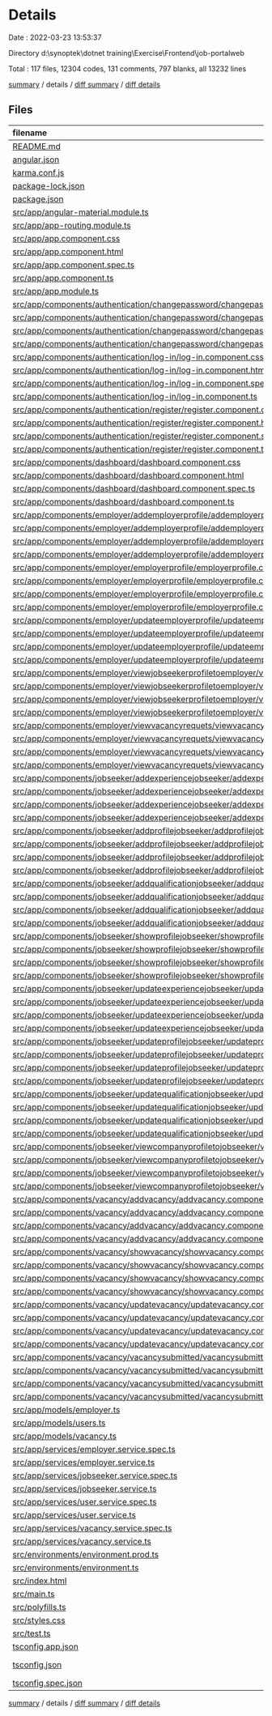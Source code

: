 # Details

Date : 2022-03-23 13:53:37

Directory d:\synoptek\dotnet training\Exercise\Frontend\job-portalweb

Total : 117 files,  12304 codes, 131 comments, 797 blanks, all 13232 lines

[summary](results.md) / details / [diff summary](diff.md) / [diff details](diff-details.md)

## Files
| filename | language | code | comment | blank | total |
| :--- | :--- | ---: | ---: | ---: | ---: |
| [README.md](/README.md) | Markdown | 14 | 0 | 14 | 28 |
| [angular.json](/angular.json) | JSON | 113 | 0 | 1 | 114 |
| [karma.conf.js](/karma.conf.js) | JavaScript | 37 | 6 | 2 | 45 |
| [package-lock.json](/package-lock.json) | JSON | 8,444 | 0 | 1 | 8,445 |
| [package.json](/package.json) | JSON | 46 | 0 | 1 | 47 |
| [src/app/angular-material.module.ts](/src/app/angular-material.module.ts) | TypeScript | 78 | 0 | 1 | 79 |
| [src/app/app-routing.module.ts](/src/app/app-routing.module.ts) | TypeScript | 46 | 0 | 7 | 53 |
| [src/app/app.component.css](/src/app/app.component.css) | CSS | 0 | 0 | 1 | 1 |
| [src/app/app.component.html](/src/app/app.component.html) | HTML | 1 | 1 | 2 | 4 |
| [src/app/app.component.spec.ts](/src/app/app.component.spec.ts) | TypeScript | 31 | 0 | 5 | 36 |
| [src/app/app.component.ts](/src/app/app.component.ts) | TypeScript | 9 | 0 | 2 | 11 |
| [src/app/app.module.ts](/src/app/app.module.ts) | TypeScript | 83 | 5 | 7 | 95 |
| [src/app/components/authentication/changepassword/changepassword.component.css](/src/app/components/authentication/changepassword/changepassword.component.css) | CSS | 0 | 0 | 1 | 1 |
| [src/app/components/authentication/changepassword/changepassword.component.html](/src/app/components/authentication/changepassword/changepassword.component.html) | HTML | 33 | 2 | 0 | 35 |
| [src/app/components/authentication/changepassword/changepassword.component.spec.ts](/src/app/components/authentication/changepassword/changepassword.component.spec.ts) | TypeScript | 20 | 0 | 6 | 26 |
| [src/app/components/authentication/changepassword/changepassword.component.ts](/src/app/components/authentication/changepassword/changepassword.component.ts) | TypeScript | 56 | 0 | 18 | 74 |
| [src/app/components/authentication/log-in/log-in.component.css](/src/app/components/authentication/log-in/log-in.component.css) | CSS | 0 | 0 | 1 | 1 |
| [src/app/components/authentication/log-in/log-in.component.html](/src/app/components/authentication/log-in/log-in.component.html) | HTML | 26 | 0 | 1 | 27 |
| [src/app/components/authentication/log-in/log-in.component.spec.ts](/src/app/components/authentication/log-in/log-in.component.spec.ts) | TypeScript | 20 | 0 | 6 | 26 |
| [src/app/components/authentication/log-in/log-in.component.ts](/src/app/components/authentication/log-in/log-in.component.ts) | TypeScript | 42 | 0 | 9 | 51 |
| [src/app/components/authentication/register/register.component.css](/src/app/components/authentication/register/register.component.css) | CSS | 0 | 0 | 1 | 1 |
| [src/app/components/authentication/register/register.component.html](/src/app/components/authentication/register/register.component.html) | HTML | 41 | 0 | 5 | 46 |
| [src/app/components/authentication/register/register.component.spec.ts](/src/app/components/authentication/register/register.component.spec.ts) | TypeScript | 20 | 0 | 6 | 26 |
| [src/app/components/authentication/register/register.component.ts](/src/app/components/authentication/register/register.component.ts) | TypeScript | 46 | 9 | 1 | 56 |
| [src/app/components/dashboard/dashboard.component.css](/src/app/components/dashboard/dashboard.component.css) | CSS | 3 | 0 | 0 | 3 |
| [src/app/components/dashboard/dashboard.component.html](/src/app/components/dashboard/dashboard.component.html) | HTML | 31 | 3 | 2 | 36 |
| [src/app/components/dashboard/dashboard.component.spec.ts](/src/app/components/dashboard/dashboard.component.spec.ts) | TypeScript | 20 | 0 | 6 | 26 |
| [src/app/components/dashboard/dashboard.component.ts](/src/app/components/dashboard/dashboard.component.ts) | TypeScript | 51 | 0 | 21 | 72 |
| [src/app/components/employer/addemployerprofile/addemployerprofile.component.css](/src/app/components/employer/addemployerprofile/addemployerprofile.component.css) | CSS | 0 | 0 | 1 | 1 |
| [src/app/components/employer/addemployerprofile/addemployerprofile.component.html](/src/app/components/employer/addemployerprofile/addemployerprofile.component.html) | HTML | 82 | 0 | 11 | 93 |
| [src/app/components/employer/addemployerprofile/addemployerprofile.component.spec.ts](/src/app/components/employer/addemployerprofile/addemployerprofile.component.spec.ts) | TypeScript | 20 | 0 | 6 | 26 |
| [src/app/components/employer/addemployerprofile/addemployerprofile.component.ts](/src/app/components/employer/addemployerprofile/addemployerprofile.component.ts) | TypeScript | 50 | 2 | 15 | 67 |
| [src/app/components/employer/employerprofile/employerprofile.component.css](/src/app/components/employer/employerprofile/employerprofile.component.css) | CSS | 0 | 0 | 1 | 1 |
| [src/app/components/employer/employerprofile/employerprofile.component.html](/src/app/components/employer/employerprofile/employerprofile.component.html) | HTML | 42 | 2 | 8 | 52 |
| [src/app/components/employer/employerprofile/employerprofile.component.spec.ts](/src/app/components/employer/employerprofile/employerprofile.component.spec.ts) | TypeScript | 20 | 0 | 6 | 26 |
| [src/app/components/employer/employerprofile/employerprofile.component.ts](/src/app/components/employer/employerprofile/employerprofile.component.ts) | TypeScript | 34 | 0 | 18 | 52 |
| [src/app/components/employer/updateemployerprofile/updateemployerprofile.component.css](/src/app/components/employer/updateemployerprofile/updateemployerprofile.component.css) | CSS | 0 | 0 | 1 | 1 |
| [src/app/components/employer/updateemployerprofile/updateemployerprofile.component.html](/src/app/components/employer/updateemployerprofile/updateemployerprofile.component.html) | HTML | 79 | 0 | 14 | 93 |
| [src/app/components/employer/updateemployerprofile/updateemployerprofile.component.spec.ts](/src/app/components/employer/updateemployerprofile/updateemployerprofile.component.spec.ts) | TypeScript | 20 | 0 | 6 | 26 |
| [src/app/components/employer/updateemployerprofile/updateemployerprofile.component.ts](/src/app/components/employer/updateemployerprofile/updateemployerprofile.component.ts) | TypeScript | 51 | 0 | 20 | 71 |
| [src/app/components/employer/viewjobseekerprofiletoemployer/viewjobseekerprofiletoemployer.component.css](/src/app/components/employer/viewjobseekerprofiletoemployer/viewjobseekerprofiletoemployer.component.css) | CSS | 0 | 0 | 1 | 1 |
| [src/app/components/employer/viewjobseekerprofiletoemployer/viewjobseekerprofiletoemployer.component.html](/src/app/components/employer/viewjobseekerprofiletoemployer/viewjobseekerprofiletoemployer.component.html) | HTML | 86 | 7 | 17 | 110 |
| [src/app/components/employer/viewjobseekerprofiletoemployer/viewjobseekerprofiletoemployer.component.spec.ts](/src/app/components/employer/viewjobseekerprofiletoemployer/viewjobseekerprofiletoemployer.component.spec.ts) | TypeScript | 20 | 0 | 6 | 26 |
| [src/app/components/employer/viewjobseekerprofiletoemployer/viewjobseekerprofiletoemployer.component.ts](/src/app/components/employer/viewjobseekerprofiletoemployer/viewjobseekerprofiletoemployer.component.ts) | TypeScript | 50 | 0 | 13 | 63 |
| [src/app/components/employer/viewvacancyrequets/viewvacancyrequets.component.css](/src/app/components/employer/viewvacancyrequets/viewvacancyrequets.component.css) | CSS | 0 | 0 | 1 | 1 |
| [src/app/components/employer/viewvacancyrequets/viewvacancyrequets.component.html](/src/app/components/employer/viewvacancyrequets/viewvacancyrequets.component.html) | HTML | 45 | 4 | 9 | 58 |
| [src/app/components/employer/viewvacancyrequets/viewvacancyrequets.component.spec.ts](/src/app/components/employer/viewvacancyrequets/viewvacancyrequets.component.spec.ts) | TypeScript | 20 | 0 | 6 | 26 |
| [src/app/components/employer/viewvacancyrequets/viewvacancyrequets.component.ts](/src/app/components/employer/viewvacancyrequets/viewvacancyrequets.component.ts) | TypeScript | 35 | 0 | 12 | 47 |
| [src/app/components/jobseeker/addexperiencejobseeker/addexperiencejobseeker.component.css](/src/app/components/jobseeker/addexperiencejobseeker/addexperiencejobseeker.component.css) | CSS | 3 | 0 | 0 | 3 |
| [src/app/components/jobseeker/addexperiencejobseeker/addexperiencejobseeker.component.html](/src/app/components/jobseeker/addexperiencejobseeker/addexperiencejobseeker.component.html) | HTML | 74 | 1 | 18 | 93 |
| [src/app/components/jobseeker/addexperiencejobseeker/addexperiencejobseeker.component.spec.ts](/src/app/components/jobseeker/addexperiencejobseeker/addexperiencejobseeker.component.spec.ts) | TypeScript | 20 | 0 | 6 | 26 |
| [src/app/components/jobseeker/addexperiencejobseeker/addexperiencejobseeker.component.ts](/src/app/components/jobseeker/addexperiencejobseeker/addexperiencejobseeker.component.ts) | TypeScript | 56 | 0 | 12 | 68 |
| [src/app/components/jobseeker/addprofilejobseeker/addprofilejobseeker.component.css](/src/app/components/jobseeker/addprofilejobseeker/addprofilejobseeker.component.css) | CSS | 0 | 0 | 1 | 1 |
| [src/app/components/jobseeker/addprofilejobseeker/addprofilejobseeker.component.html](/src/app/components/jobseeker/addprofilejobseeker/addprofilejobseeker.component.html) | HTML | 82 | 0 | 14 | 96 |
| [src/app/components/jobseeker/addprofilejobseeker/addprofilejobseeker.component.spec.ts](/src/app/components/jobseeker/addprofilejobseeker/addprofilejobseeker.component.spec.ts) | TypeScript | 20 | 0 | 6 | 26 |
| [src/app/components/jobseeker/addprofilejobseeker/addprofilejobseeker.component.ts](/src/app/components/jobseeker/addprofilejobseeker/addprofilejobseeker.component.ts) | TypeScript | 50 | 0 | 8 | 58 |
| [src/app/components/jobseeker/addqualificationjobseeker/addqualificationjobseeker.component.css](/src/app/components/jobseeker/addqualificationjobseeker/addqualificationjobseeker.component.css) | CSS | 3 | 0 | 0 | 3 |
| [src/app/components/jobseeker/addqualificationjobseeker/addqualificationjobseeker.component.html](/src/app/components/jobseeker/addqualificationjobseeker/addqualificationjobseeker.component.html) | HTML | 58 | 1 | 20 | 79 |
| [src/app/components/jobseeker/addqualificationjobseeker/addqualificationjobseeker.component.spec.ts](/src/app/components/jobseeker/addqualificationjobseeker/addqualificationjobseeker.component.spec.ts) | TypeScript | 20 | 0 | 6 | 26 |
| [src/app/components/jobseeker/addqualificationjobseeker/addqualificationjobseeker.component.ts](/src/app/components/jobseeker/addqualificationjobseeker/addqualificationjobseeker.component.ts) | TypeScript | 52 | 0 | 12 | 64 |
| [src/app/components/jobseeker/showprofilejobseeker/showprofilejobseeker.component.css](/src/app/components/jobseeker/showprofilejobseeker/showprofilejobseeker.component.css) | CSS | 7 | 0 | 0 | 7 |
| [src/app/components/jobseeker/showprofilejobseeker/showprofilejobseeker.component.html](/src/app/components/jobseeker/showprofilejobseeker/showprofilejobseeker.component.html) | HTML | 106 | 7 | 12 | 125 |
| [src/app/components/jobseeker/showprofilejobseeker/showprofilejobseeker.component.spec.ts](/src/app/components/jobseeker/showprofilejobseeker/showprofilejobseeker.component.spec.ts) | TypeScript | 20 | 0 | 6 | 26 |
| [src/app/components/jobseeker/showprofilejobseeker/showprofilejobseeker.component.ts](/src/app/components/jobseeker/showprofilejobseeker/showprofilejobseeker.component.ts) | TypeScript | 71 | 0 | 13 | 84 |
| [src/app/components/jobseeker/updateexperiencejobseeker/updateexperiencejobseeker.component.css](/src/app/components/jobseeker/updateexperiencejobseeker/updateexperiencejobseeker.component.css) | CSS | 0 | 0 | 1 | 1 |
| [src/app/components/jobseeker/updateexperiencejobseeker/updateexperiencejobseeker.component.html](/src/app/components/jobseeker/updateexperiencejobseeker/updateexperiencejobseeker.component.html) | HTML | 65 | 0 | 15 | 80 |
| [src/app/components/jobseeker/updateexperiencejobseeker/updateexperiencejobseeker.component.spec.ts](/src/app/components/jobseeker/updateexperiencejobseeker/updateexperiencejobseeker.component.spec.ts) | TypeScript | 20 | 0 | 6 | 26 |
| [src/app/components/jobseeker/updateexperiencejobseeker/updateexperiencejobseeker.component.ts](/src/app/components/jobseeker/updateexperiencejobseeker/updateexperiencejobseeker.component.ts) | TypeScript | 57 | 0 | 8 | 65 |
| [src/app/components/jobseeker/updateprofilejobseeker/updateprofilejobseeker.component.css](/src/app/components/jobseeker/updateprofilejobseeker/updateprofilejobseeker.component.css) | CSS | 0 | 0 | 1 | 1 |
| [src/app/components/jobseeker/updateprofilejobseeker/updateprofilejobseeker.component.html](/src/app/components/jobseeker/updateprofilejobseeker/updateprofilejobseeker.component.html) | HTML | 82 | 0 | 15 | 97 |
| [src/app/components/jobseeker/updateprofilejobseeker/updateprofilejobseeker.component.spec.ts](/src/app/components/jobseeker/updateprofilejobseeker/updateprofilejobseeker.component.spec.ts) | TypeScript | 20 | 0 | 6 | 26 |
| [src/app/components/jobseeker/updateprofilejobseeker/updateprofilejobseeker.component.ts](/src/app/components/jobseeker/updateprofilejobseeker/updateprofilejobseeker.component.ts) | TypeScript | 58 | 0 | 6 | 64 |
| [src/app/components/jobseeker/updatequalificationjobseeker/updatequalificationjobseeker.component.css](/src/app/components/jobseeker/updatequalificationjobseeker/updatequalificationjobseeker.component.css) | CSS | 0 | 0 | 1 | 1 |
| [src/app/components/jobseeker/updatequalificationjobseeker/updatequalificationjobseeker.component.html](/src/app/components/jobseeker/updatequalificationjobseeker/updatequalificationjobseeker.component.html) | HTML | 49 | 0 | 14 | 63 |
| [src/app/components/jobseeker/updatequalificationjobseeker/updatequalificationjobseeker.component.spec.ts](/src/app/components/jobseeker/updatequalificationjobseeker/updatequalificationjobseeker.component.spec.ts) | TypeScript | 20 | 0 | 6 | 26 |
| [src/app/components/jobseeker/updatequalificationjobseeker/updatequalificationjobseeker.component.ts](/src/app/components/jobseeker/updatequalificationjobseeker/updatequalificationjobseeker.component.ts) | TypeScript | 53 | 0 | 10 | 63 |
| [src/app/components/jobseeker/viewcompanyprofiletojobseeker/viewcompanyprofiletojobseeker.component.css](/src/app/components/jobseeker/viewcompanyprofiletojobseeker/viewcompanyprofiletojobseeker.component.css) | CSS | 0 | 0 | 1 | 1 |
| [src/app/components/jobseeker/viewcompanyprofiletojobseeker/viewcompanyprofiletojobseeker.component.html](/src/app/components/jobseeker/viewcompanyprofiletojobseeker/viewcompanyprofiletojobseeker.component.html) | HTML | 36 | 2 | 5 | 43 |
| [src/app/components/jobseeker/viewcompanyprofiletojobseeker/viewcompanyprofiletojobseeker.component.spec.ts](/src/app/components/jobseeker/viewcompanyprofiletojobseeker/viewcompanyprofiletojobseeker.component.spec.ts) | TypeScript | 20 | 0 | 6 | 26 |
| [src/app/components/jobseeker/viewcompanyprofiletojobseeker/viewcompanyprofiletojobseeker.component.ts](/src/app/components/jobseeker/viewcompanyprofiletojobseeker/viewcompanyprofiletojobseeker.component.ts) | TypeScript | 33 | 0 | 9 | 42 |
| [src/app/components/vacancy/addvacancy/addvacancy.component.css](/src/app/components/vacancy/addvacancy/addvacancy.component.css) | CSS | 0 | 0 | 1 | 1 |
| [src/app/components/vacancy/addvacancy/addvacancy.component.html](/src/app/components/vacancy/addvacancy/addvacancy.component.html) | HTML | 93 | 1 | 13 | 107 |
| [src/app/components/vacancy/addvacancy/addvacancy.component.spec.ts](/src/app/components/vacancy/addvacancy/addvacancy.component.spec.ts) | TypeScript | 20 | 0 | 6 | 26 |
| [src/app/components/vacancy/addvacancy/addvacancy.component.ts](/src/app/components/vacancy/addvacancy/addvacancy.component.ts) | TypeScript | 74 | 3 | 23 | 100 |
| [src/app/components/vacancy/showvacancy/showvacancy.component.css](/src/app/components/vacancy/showvacancy/showvacancy.component.css) | CSS | 0 | 0 | 1 | 1 |
| [src/app/components/vacancy/showvacancy/showvacancy.component.html](/src/app/components/vacancy/showvacancy/showvacancy.component.html) | HTML | 42 | 3 | 3 | 48 |
| [src/app/components/vacancy/showvacancy/showvacancy.component.spec.ts](/src/app/components/vacancy/showvacancy/showvacancy.component.spec.ts) | TypeScript | 20 | 0 | 6 | 26 |
| [src/app/components/vacancy/showvacancy/showvacancy.component.ts](/src/app/components/vacancy/showvacancy/showvacancy.component.ts) | TypeScript | 58 | 0 | 8 | 66 |
| [src/app/components/vacancy/updatevacancy/updatevacancy.component.css](/src/app/components/vacancy/updatevacancy/updatevacancy.component.css) | CSS | 0 | 0 | 1 | 1 |
| [src/app/components/vacancy/updatevacancy/updatevacancy.component.html](/src/app/components/vacancy/updatevacancy/updatevacancy.component.html) | HTML | 84 | 0 | 14 | 98 |
| [src/app/components/vacancy/updatevacancy/updatevacancy.component.spec.ts](/src/app/components/vacancy/updatevacancy/updatevacancy.component.spec.ts) | TypeScript | 20 | 0 | 6 | 26 |
| [src/app/components/vacancy/updatevacancy/updatevacancy.component.ts](/src/app/components/vacancy/updatevacancy/updatevacancy.component.ts) | TypeScript | 78 | 3 | 15 | 96 |
| [src/app/components/vacancy/vacancysubmitted/vacancysubmitted.component.css](/src/app/components/vacancy/vacancysubmitted/vacancysubmitted.component.css) | CSS | 0 | 0 | 1 | 1 |
| [src/app/components/vacancy/vacancysubmitted/vacancysubmitted.component.html](/src/app/components/vacancy/vacancysubmitted/vacancysubmitted.component.html) | HTML | 40 | 3 | 3 | 46 |
| [src/app/components/vacancy/vacancysubmitted/vacancysubmitted.component.spec.ts](/src/app/components/vacancy/vacancysubmitted/vacancysubmitted.component.spec.ts) | TypeScript | 20 | 0 | 6 | 26 |
| [src/app/components/vacancy/vacancysubmitted/vacancysubmitted.component.ts](/src/app/components/vacancy/vacancysubmitted/vacancysubmitted.component.ts) | TypeScript | 54 | 0 | 14 | 68 |
| [src/app/models/employer.ts](/src/app/models/employer.ts) | TypeScript | 10 | 0 | 1 | 11 |
| [src/app/models/users.ts](/src/app/models/users.ts) | TypeScript | 9 | 0 | 0 | 9 |
| [src/app/models/vacancy.ts](/src/app/models/vacancy.ts) | TypeScript | 12 | 0 | 1 | 13 |
| [src/app/services/employer.service.spec.ts](/src/app/services/employer.service.spec.ts) | TypeScript | 12 | 0 | 5 | 17 |
| [src/app/services/employer.service.ts](/src/app/services/employer.service.ts) | TypeScript | 53 | 0 | 13 | 66 |
| [src/app/services/jobseeker.service.spec.ts](/src/app/services/jobseeker.service.spec.ts) | TypeScript | 12 | 0 | 5 | 17 |
| [src/app/services/jobseeker.service.ts](/src/app/services/jobseeker.service.ts) | TypeScript | 121 | 0 | 28 | 149 |
| [src/app/services/user.service.spec.ts](/src/app/services/user.service.spec.ts) | TypeScript | 12 | 0 | 5 | 17 |
| [src/app/services/user.service.ts](/src/app/services/user.service.ts) | TypeScript | 46 | 0 | 16 | 62 |
| [src/app/services/vacancy.service.spec.ts](/src/app/services/vacancy.service.spec.ts) | TypeScript | 12 | 0 | 5 | 17 |
| [src/app/services/vacancy.service.ts](/src/app/services/vacancy.service.ts) | TypeScript | 77 | 0 | 28 | 105 |
| [src/environments/environment.prod.ts](/src/environments/environment.prod.ts) | TypeScript | 3 | 0 | 1 | 4 |
| [src/environments/environment.ts](/src/environments/environment.ts) | TypeScript | 3 | 11 | 3 | 17 |
| [src/index.html](/src/index.html) | HTML | 16 | 0 | 1 | 17 |
| [src/main.ts](/src/main.ts) | TypeScript | 9 | 0 | 4 | 13 |
| [src/polyfills.ts](/src/polyfills.ts) | TypeScript | 1 | 47 | 6 | 54 |
| [src/styles.css](/src/styles.css) | CSS | 93 | 1 | 2 | 96 |
| [src/test.ts](/src/test.ts) | TypeScript | 18 | 4 | 5 | 27 |
| [tsconfig.app.json](/tsconfig.app.json) | JSON | 14 | 1 | 1 | 16 |
| [tsconfig.json](/tsconfig.json) | JSON with Comments | 31 | 1 | 1 | 33 |
| [tsconfig.spec.json](/tsconfig.spec.json) | JSON | 17 | 1 | 1 | 19 |

[summary](results.md) / details / [diff summary](diff.md) / [diff details](diff-details.md)